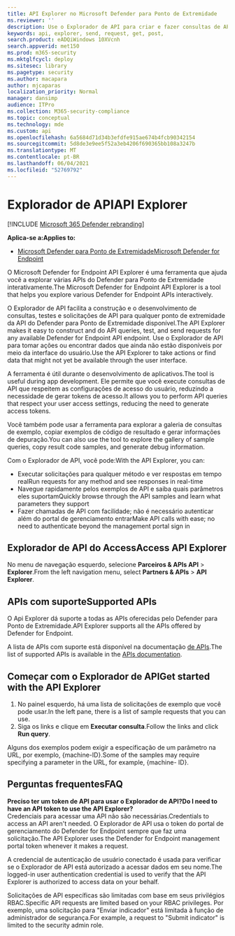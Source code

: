 ```yaml
---
title: API Explorer no Microsoft Defender para Ponto de Extremidade
ms.reviewer: ''
description: Use o Explorador de API para criar e fazer consultas de API, testar e enviar solicitações para qualquer API disponível
keywords: api, explorer, send, request, get, post,
search.product: eADQiWindows 10XVcnh
search.appverid: met150
ms.prod: m365-security
ms.mktglfcycl: deploy
ms.sitesec: library
ms.pagetype: security
ms.author: macapara
author: mjcaparas
localization_priority: Normal
manager: dansimp
audience: ITPro
ms.collection: M365-security-compliance
ms.topic: conceptual
ms.technology: mde
ms.custom: api
ms.openlocfilehash: 6a5684d71d34b3efdfe915ae674b4fcb90342154
ms.sourcegitcommit: 5d8de3e9ee5f52a3eb4206f690365bb108a3247b
ms.translationtype: MT
ms.contentlocale: pt-BR
ms.lasthandoff: 06/04/2021
ms.locfileid: "52769792"
---
```

# <a name="api-explorer"></a><span data-ttu-id="66f6f-104">Explorador de API</span><span class="sxs-lookup"><span data-stu-id="66f6f-104">API Explorer</span></span>

[!INCLUDE [Microsoft 365 Defender rebranding](../../includes/microsoft-defender.md)]

<span data-ttu-id="66f6f-105">**Aplica-se a:**</span><span class="sxs-lookup"><span data-stu-id="66f6f-105">**Applies to:**</span></span>
- [<span data-ttu-id="66f6f-106">Microsoft Defender para Ponto de Extremidade</span><span class="sxs-lookup"><span data-stu-id="66f6f-106">Microsoft Defender for Endpoint</span></span>](https://go.microsoft.com/fwlink/?linkid=2154037)


<span data-ttu-id="66f6f-107">O Microsoft Defender for Endpoint API Explorer é uma ferramenta que ajuda você a explorar várias APIs do Defender para Ponto de Extremidade interativamente.</span><span class="sxs-lookup"><span data-stu-id="66f6f-107">The Microsoft Defender for Endpoint API Explorer is a tool that helps you explore various Defender for Endpoint APIs interactively.</span></span> 

<span data-ttu-id="66f6f-108">O Explorador de API facilita a construção e o desenvolvimento de consultas, testes e solicitações de API para qualquer ponto de extremidade da API do Defender para Ponto de Extremidade disponível.</span><span class="sxs-lookup"><span data-stu-id="66f6f-108">The API Explorer makes it easy to construct and do API queries, test, and send requests for any available Defender for Endpoint API endpoint.</span></span> <span data-ttu-id="66f6f-109">Use o Explorador de API para tomar ações ou encontrar dados que ainda não estão disponíveis por meio da interface do usuário.</span><span class="sxs-lookup"><span data-stu-id="66f6f-109">Use the API Explorer to take actions or find data that might not yet be available through the user interface.</span></span>

<span data-ttu-id="66f6f-110">A ferramenta é útil durante o desenvolvimento de aplicativos.</span><span class="sxs-lookup"><span data-stu-id="66f6f-110">The tool is useful during app development.</span></span> <span data-ttu-id="66f6f-111">Ele permite que você execute consultas de API que respeitem as configurações de acesso do usuário, reduzindo a necessidade de gerar tokens de acesso.</span><span class="sxs-lookup"><span data-stu-id="66f6f-111">It allows you to perform API queries that respect your user access settings, reducing the need to generate access tokens.</span></span>

<span data-ttu-id="66f6f-112">Você também pode usar a ferramenta para explorar a galeria de consultas de exemplo, copiar exemplos de código de resultado e gerar informações de depuração.</span><span class="sxs-lookup"><span data-stu-id="66f6f-112">You can also use the tool to explore the gallery of sample queries, copy result code samples, and generate debug information.</span></span>

<span data-ttu-id="66f6f-113">Com o Explorador de API, você pode:</span><span class="sxs-lookup"><span data-stu-id="66f6f-113">With the API Explorer, you can:</span></span>

- <span data-ttu-id="66f6f-114">Executar solicitações para qualquer método e ver respostas em tempo real</span><span class="sxs-lookup"><span data-stu-id="66f6f-114">Run requests for any method and see responses in real-time</span></span>
- <span data-ttu-id="66f6f-115">Navegue rapidamente pelos exemplos de API e saiba quais parâmetros eles suportam</span><span class="sxs-lookup"><span data-stu-id="66f6f-115">Quickly browse through the API samples and learn what parameters they support</span></span>
- <span data-ttu-id="66f6f-116">Fazer chamadas de API com facilidade; não é necessário autenticar além do portal de gerenciamento entrar</span><span class="sxs-lookup"><span data-stu-id="66f6f-116">Make API calls with ease; no need to authenticate beyond the management portal sign in</span></span>

## <a name="access-api-explorer"></a><span data-ttu-id="66f6f-117">Explorador de API do Access</span><span class="sxs-lookup"><span data-stu-id="66f6f-117">Access API Explorer</span></span>

<span data-ttu-id="66f6f-118">No menu de navegação esquerdo, selecione **Parceiros & APIs API**  >  **Explorer**.</span><span class="sxs-lookup"><span data-stu-id="66f6f-118">From the left navigation menu, select **Partners & APIs** > **API Explorer**.</span></span>

## <a name="supported-apis"></a><span data-ttu-id="66f6f-119">APIs com suporte</span><span class="sxs-lookup"><span data-stu-id="66f6f-119">Supported APIs</span></span>

<span data-ttu-id="66f6f-120">O Api Explorer dá suporte a todas as APIs oferecidas pelo Defender para Ponto de Extremidade.</span><span class="sxs-lookup"><span data-stu-id="66f6f-120">API Explorer supports all the APIs offered by Defender for Endpoint.</span></span>
  
<span data-ttu-id="66f6f-121">A lista de APIs com suporte está disponível na documentação [de APIs](apis-intro.md).</span><span class="sxs-lookup"><span data-stu-id="66f6f-121">The list of supported APIs is available in the [APIs documentation](apis-intro.md).</span></span> 

## <a name="get-started-with-the-api-explorer"></a><span data-ttu-id="66f6f-122">Começar com o Explorador de API</span><span class="sxs-lookup"><span data-stu-id="66f6f-122">Get started with the API Explorer</span></span>

1. <span data-ttu-id="66f6f-123">No painel esquerdo, há uma lista de solicitações de exemplo que você pode usar.</span><span class="sxs-lookup"><span data-stu-id="66f6f-123">In the left pane, there is a list of sample requests that you can use.</span></span> 
2. <span data-ttu-id="66f6f-124">Siga os links e clique em **Executar consulta**.</span><span class="sxs-lookup"><span data-stu-id="66f6f-124">Follow the links and click **Run query**.</span></span> 

<span data-ttu-id="66f6f-125">Alguns dos exemplos podem exigir a especificação de um parâmetro na URL, por exemplo, {machine-ID}.</span><span class="sxs-lookup"><span data-stu-id="66f6f-125">Some of the samples may require specifying a parameter in the URL, for example, {machine- ID}.</span></span>

## <a name="faq"></a><span data-ttu-id="66f6f-126">Perguntas frequentes</span><span class="sxs-lookup"><span data-stu-id="66f6f-126">FAQ</span></span>

<span data-ttu-id="66f6f-127">**Preciso ter um token de API para usar o Explorador de API?**</span><span class="sxs-lookup"><span data-stu-id="66f6f-127">**Do I need to have an API token to use the API Explorer?**</span></span> <br>
<span data-ttu-id="66f6f-128">Credenciais para acessar uma API não são necessárias.</span><span class="sxs-lookup"><span data-stu-id="66f6f-128">Credentials to access an API aren't needed.</span></span> <span data-ttu-id="66f6f-129">O Explorador de API usa o token do portal de gerenciamento do Defender for Endpoint sempre que faz uma solicitação.</span><span class="sxs-lookup"><span data-stu-id="66f6f-129">The API Explorer uses the Defender for Endpoint management portal token whenever it makes a request.</span></span>

<span data-ttu-id="66f6f-130">A credencial de autenticação de usuário conectado é usada para verificar se o Explorador de API está autorizado a acessar dados em seu nome.</span><span class="sxs-lookup"><span data-stu-id="66f6f-130">The logged-in user authentication credential is used to verify that the API Explorer is authorized to access data on your behalf.</span></span>

<span data-ttu-id="66f6f-131">Solicitações de API específicas são limitadas com base em seus privilégios RBAC.</span><span class="sxs-lookup"><span data-stu-id="66f6f-131">Specific API requests are limited based on your RBAC privileges.</span></span> <span data-ttu-id="66f6f-132">Por exemplo, uma solicitação para "Enviar indicador" está limitada à função de administrador de segurança.</span><span class="sxs-lookup"><span data-stu-id="66f6f-132">For example, a request to "Submit indicator" is limited to the security admin role.</span></span> 
